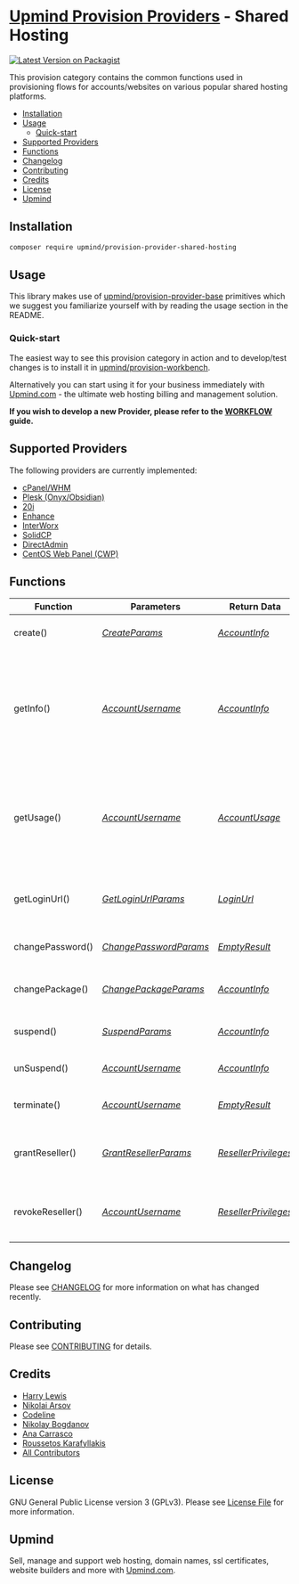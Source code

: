 # [Upmind Provision Providers](https://github.com/upmind-automation) - Shared Hosting

[![Latest Version on Packagist](https://img.shields.io/packagist/v/upmind/provision-provider-shared-hosting.svg?style=flat-square)](https://packagist.org/packages/upmind/provision-provider-shared-hosting)

This provision category contains the common functions used in provisioning flows for accounts/websites on various popular shared hosting platforms.

- [Installation](#installation)
- [Usage](#usage)
  - [Quick-start](#quick-start)
- [Supported Providers](#supported-providers)
- [Functions](#functions)
- [Changelog](#changelog)
- [Contributing](#contributing)
- [Credits](#credits)
- [License](#license)
- [Upmind](#upmind)

## Installation

```bash
composer require upmind/provision-provider-shared-hosting
```

## Usage

This library makes use of [upmind/provision-provider-base](https://packagist.org/packages/upmind/provision-provider-base) primitives which we suggest you familiarize yourself with by reading the usage section in the README.

### Quick-start

The easiest way to see this provision category in action and to develop/test changes is to install it in [upmind/provision-workbench](https://github.com/upmind-automation/provision-workbench#readme).

Alternatively you can start using it for your business immediately with [Upmind.com](https://upmind.com/start) - the ultimate web hosting billing and management solution.

**If you wish to develop a new Provider, please refer to the [WORKFLOW](WORKFLOW.md) guide.**

## Supported Providers

The following providers are currently implemented:
  - [cPanel/WHM](https://api.docs.cpanel.net/)
  - [Plesk (Onyx/Obsidian)](https://docs.plesk.com/en-US/onyx/api-rpc/introduction.79358/)
  - [20i](https://www.20i.com/reseller-hosting)
  - [Enhance](https://enhance.com/)
  - [InterWorx](https://appendix.interworx.com/current/api/index.html)
  - [SolidCP](https://solidcp.com/kb/)
  - [DirectAdmin](https://www.directadmin.com/api.php)
  - [CentOS Web Panel (CWP)](https://docs.control-webpanel.com/docs/developer-tools/api-manager/functions)

## Functions

| Function | Parameters | Return Data | Description |
|---|---|---|---|
| create() | [_CreateParams_](src/Data/CreateParams.php) | [_AccountInfo_](src/Data/AccountInfo.php) | Create a web hosting account / website |
| getInfo() | [_AccountUsername_](src/Data/AccountUsername.php) | [_AccountInfo_](src/Data/AccountInfo.php) | Get information about a hosting account such as the main domain name, whether or not it is suspended, the hostname of it's server, nameservers etc |
| getUsage() | [_AccountUsername_](src/Data/AccountUsername.php) | [_AccountUsage_](src/Data/AccountUsage.php) | Gets usage information about an account/reseller such as disk space, bandwidth, number of sub-accounts etc |
| getLoginUrl() | [_GetLoginUrlParams_](src/Data/GetLoginUrlParams.php) | [_LoginUrl_](src/Data/LoginUrl.php) | Obtain a signed URL to automatically log into a hosting account |
| changePassword() | [_ChangePasswordParams_](src/Data/ChangePasswordParams.php) | [_EmptyResult_](src/Data/EmptyResult.php) | Change the password of a hosting account |
| changePackage() | [_ChangePackageParams_](src/Data/ChangePackageParams.php) | [_AccountInfo_](src/Data/AccountInfo.php) | Update the product/package a hosting account is set to |
| suspend() | [_SuspendParams_](src/Data/SuspendParams.php) | [_AccountInfo_](src/Data/AccountInfo.php) | Suspend service for a hosting account |
| unSuspend() | [_AccountUsername_](src/Data/AccountUsername.php) | [_AccountInfo_](src/Data/AccountInfo.php) | Un-suspend service for a hosting account |
| terminate() | [_AccountUsername_](src/Data/AccountUsername.php) | [_EmptyResult_](src/Data/EmptyResult.php) | Completely delete a hosting account |
| grantReseller() | [_GrantResellerParams_](src/Data/GrantResellerParams.php) | [_ResellerPrivileges_](src/Data/ResellerPrivileges.php) | Grant reseller privileges to a web hosting account, if supported |
| revokeReseller() | [_AccountUsername_](src/Data/AccountUsername.php) | [_ResellerPrivileges_](src/Data/ResellerPrivileges.php) | Revoke reseller privileges from a web hosting account, if supported |

## Changelog

Please see [CHANGELOG](CHANGELOG.md) for more information on what has changed recently.

## Contributing

Please see [CONTRIBUTING](CONTRIBUTING.md) for details.

## Credits

 - [Harry Lewis](https://github.com/uphlewis)
 - [Nikolai Arsov](https://github.com/nikiarsov777)
 - [Codeline](https://github.com/CodelineNL)
 - [Nikolay Bogdanov](https://github.com/nikolay-mocha)
 - [Ana Carrasco](https://github.com/AnaGema)
 - [Roussetos Karafyllakis](https://github.com/RoussKS)
 - [All Contributors](../../contributors)

## License

GNU General Public License version 3 (GPLv3). Please see [License File](LICENSE.md) for more information.

## Upmind

Sell, manage and support web hosting, domain names, ssl certificates, website builders and more with [Upmind.com](https://upmind.com/start).
